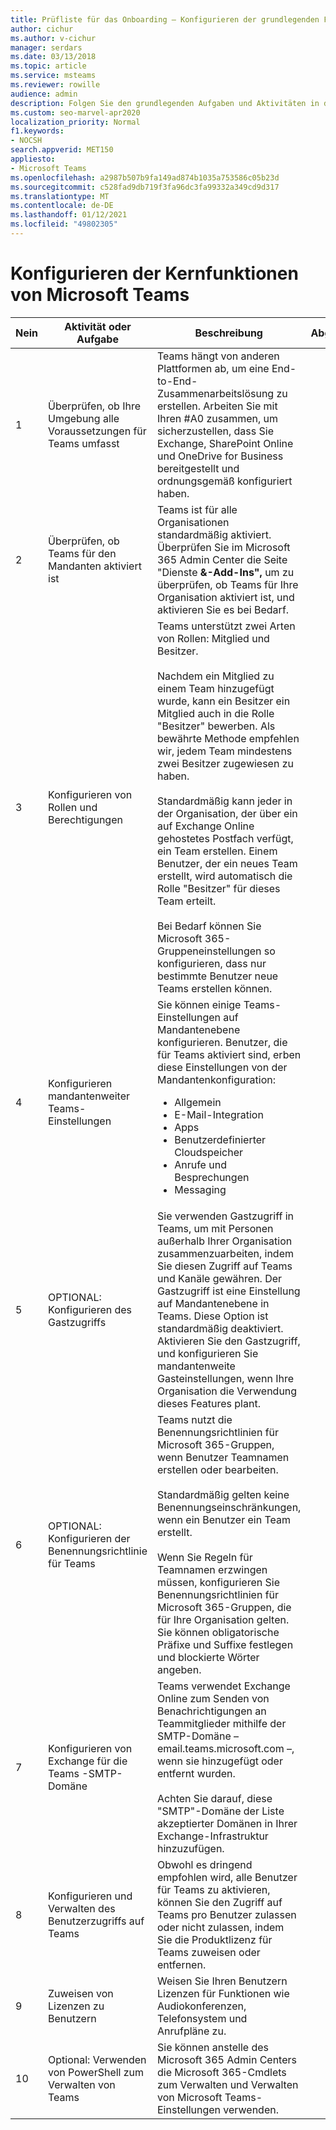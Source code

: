 ```yaml
---
title: Prüfliste für das Onboarding – Konfigurieren der grundlegenden Funktionen – Microsoft Teams
author: cichur
ms.author: v-cichur
manager: serdars
ms.date: 03/13/2018
ms.topic: article
ms.service: msteams
ms.reviewer: rowille
audience: admin
description: Folgen Sie den grundlegenden Aufgaben und Aktivitäten in dieser Checkliste, wenn Sie Teams für Ihre Organisation konfigurieren.
ms.custom: seo-marvel-apr2020
localization_priority: Normal
f1.keywords:
- NOCSH
search.appverid: MET150
appliesto:
- Microsoft Teams
ms.openlocfilehash: a2987b507b9fa149ad874b1035a753586c05b23d
ms.sourcegitcommit: c528fad9db719f3fa96dc3fa99332a349cd9d317
ms.translationtype: MT
ms.contentlocale: de-DE
ms.lasthandoff: 01/12/2021
ms.locfileid: "49802305"
---
```

# <a name="configure-microsoft-teams-core-capabilities"></a>Konfigurieren der Kernfunktionen von Microsoft Teams

| Nein | Aktivität oder Aufgabe | Beschreibung | Abgeschlossen? | Weitere Informationen |
|----|-----------------------------------------------------------------|--------------------------------------------------------------------------------------------------------------------------------------------------------------------------------------------------------------------------------------------------------------------------------------------------------------------------------------------------------------------------------------------------------------------------------------------------------------------------------------------------------------------------------------------|------------|---------------------------------------------------------------------------------------------------------------------------------------------------------------------------------------------------------------------------------------------------------------------------------------------------------------------------------------------------------------------------------------|
| 1  | Überprüfen, ob Ihre Umgebung alle Voraussetzungen für Teams umfasst | Teams hängt von anderen Plattformen ab, um eine End-to-End-Zusammenarbeitslösung zu erstellen. Arbeiten Sie mit Ihren #A0 zusammen, um sicherzustellen, dass Sie Exchange, SharePoint Online und OneDrive for Business bereitgestellt und ordnungsgemäß konfiguriert haben. | | [Interaktion von SharePoint Online und OneDrive for Business mit Microsoft Teams](sharepoint-onedrive-interact.md) <br/><br/>[Interaktion von Exchange und Microsoft Teams](exchange-teams-interact.md) |
| 2  | Überprüfen, ob Teams für den Mandanten aktiviert ist | Teams ist für alle Organisationen standardmäßig aktiviert. Überprüfen Sie im Microsoft 365 Admin Center die Seite "Dienste **&-Add-Ins",** um zu überprüfen, ob Teams für Ihre Organisation aktiviert ist, und aktivieren Sie es bei Bedarf. | | [Einrichten von Microsoft Teams in Microsoft 365 oder Office 365](office-365-set-up.md) |
| 3  | Konfigurieren von Rollen und Berechtigungen | Teams unterstützt zwei Arten von Rollen: Mitglied und Besitzer. <br/><br/>Nachdem ein Mitglied zu einem Team hinzugefügt wurde, kann ein Besitzer ein Mitglied auch in die Rolle "Besitzer" bewerben. Als bewährte Methode empfehlen wir, jedem Team mindestens zwei Besitzer zugewiesen zu haben. <br/><br/>Standardmäßig kann jeder in der Organisation, der über ein auf Exchange Online gehostetes Postfach verfügt, ein Team erstellen. Einem Benutzer, der ein neues Team erstellt, wird automatisch die Rolle "Besitzer" für dieses Team erteilt. <br/><br/>Bei Bedarf können Sie Microsoft 365-Gruppeneinstellungen so konfigurieren, dass nur bestimmte Benutzer neue Teams erstellen können. | | [Zuweisen von Rollen und Berechtigungen in Microsoft Teams](assign-roles-permissions.md) <br/><br/>[Microsoft 365-Gruppen und Microsoft Teams](office-365-groups.md) <br/><br/>[Verwalten, wer Microsoft 365-Gruppen erstellen kann](https://support.office.com/article/Manage-who-can-create-Office-365-Groups-4c46c8cb-17d0-44b5-9776-005fced8e618) |
| 4  | Konfigurieren mandantenweiter Teams-Einstellungen | Sie können einige Teams-Einstellungen auf Mandantenebene konfigurieren. Benutzer, die für Teams aktiviert sind, erben diese Einstellungen von der Mandantenkonfiguration:<ul><li>Allgemein</li><li>E-Mail-Integration</li><li>Apps</li><li>Benutzerdefinierter Cloudspeicher</li><li>Anrufe und Besprechungen</li><li>Messaging</li></ul>| | [Verwalten von Microsoft Teams-Einstellungen in Ihrer Organisation](enable-features-office-365.md) |
| 5  | OPTIONAL: Konfigurieren des Gastzugriffs | Sie verwenden Gastzugriff in Teams, um mit Personen außerhalb Ihrer Organisation zusammenzuarbeiten, indem Sie diesen Zugriff auf Teams und Kanäle gewähren. Der Gastzugriff ist eine Einstellung auf Mandantenebene in Teams. Diese Option ist standardmäßig deaktiviert. <br/>Aktivieren Sie den Gastzugriff, und konfigurieren Sie mandantenweite Gasteinstellungen, wenn Ihre Organisation die Verwendung dieses Features plant. | | [Gastzugriff in Microsoft Teams](guest-access.md) |
| 6  | OPTIONAL: Konfigurieren der Benennungsrichtlinie für Teams | Teams nutzt die Benennungsrichtlinien für Microsoft 365-Gruppen, wenn Benutzer Teamnamen erstellen oder bearbeiten. <br/><br/>Standardmäßig gelten keine Benennungseinschränkungen, wenn ein Benutzer ein Team erstellt. <br/><br/>Wenn Sie Regeln für Teamnamen erzwingen müssen, konfigurieren Sie Benennungsrichtlinien für Microsoft 365-Gruppen, die für Ihre Organisation gelten. Sie können obligatorische Präfixe und Suffixe festlegen und blockierte Wörter angeben. | | [Planen von Microsoft 365-Gruppen beim Erstellen von Teams in Microsoft Teams](plan-office-365-groups.md) <br/><br/>[Benennungsrichtlinie für Microsoft 365-Gruppen](https://support.office.com/article/Office-365-Groups-naming-policy-6ceca4d3-cad1-4532-9f0f-d469dfbbb552) |
| 7  | Konfigurieren von Exchange für die Teams -SMTP-Domäne | Teams verwendet Exchange Online zum Senden von Benachrichtigungen an Teammitglieder mithilfe der SMTP-Domäne – email.teams.microsoft.com –, wenn sie hinzugefügt oder entfernt wurden. <br/><br/>Achten Sie darauf, diese "SMTP"-Domäne der Liste akzeptierter Domänen in Ihrer Exchange-Infrastruktur hinzuzufügen. | | [Erstellen von Listen sicherer Absender in Exchange](https://docs.microsoft.com/microsoft-365/security/office-365-security/create-safe-sender-lists-in-office-365?view=o365-worldwide) |
| 8  | Konfigurieren und Verwalten des Benutzerzugriffs auf Teams | Obwohl es dringend empfohlen wird, alle Benutzer für Teams zu aktivieren, können Sie den Zugriff auf Teams pro Benutzer zulassen oder nicht zulassen, indem Sie die Produktlizenz für Teams zuweisen oder entfernen. | | [Verwalten des Benutzerzugriffs auf Microsoft Teams](user-access.md) |
| 9  | Zuweisen von Lizenzen zu Benutzern | Weisen Sie Ihren Benutzern Lizenzen für Funktionen wie Audiokonferenzen, Telefonsystem und Anrufpläne zu. | | [Zuweisen von Microsoft Teams-Add-On-Lizenzen](teams-add-on-licensing/assign-teams-add-on-licenses.md)|
| 10 | Optional: Verwenden von PowerShell zum Verwalten von Teams | Sie können anstelle des Microsoft 365 Admin Centers die Microsoft 365-Cmdlets zum Verwalten und Verwalten von Microsoft Teams-Einstellungen verwenden. | | [PowerShell für Microsoft Teams](https://docs.microsoft.com/powershell/module/teams/?view=teams-ps) |
